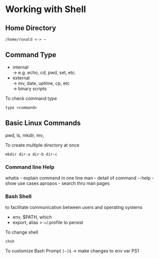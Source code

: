 # Working with Shell

## Home Directory
```
/home/ronald <-> ~
```

## Command Type
- internal </br>
-> e.g. echo, cd, pwd, set, etc.
- external </br>
-> mv, date, uptime, cp, etc </br>
-> binary scripts

To check command type
```
type <command>
```

## Basic Linux Commands
pwd, ls, mkdir, mv, 

To create multiple directory at once
```
mkdir dir-a dir-b dir-c
```

### Command line Help
whatis - explain command in one line
man - detail of command
--help - show use cases
apropos - search thru man pages

### Bash Shell
to facilitate communication between users and operating systems
- env, $PATH, which
- export, alias > ~/.profile to persist

To change shell
```
chsh
```

To customize Bash Prompt ```[~]$``` -> make changes to env var PS1

